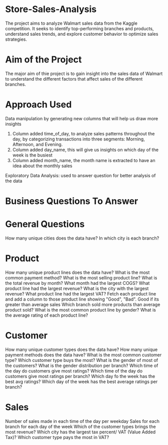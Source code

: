 # Store-Sales-Analysis
The project aims to analyze Walmart sales data from the Kaggle competition. It seeks to identify top-performing branches and products, understand sales trends, and explore customer behavior to optimize sales strategies.

# Aim of the Project
The major aim of thie project is to gain insight into the sales data of Walmart to understand the different factors that affect sales of the different branches.

# Approach Used
Data manipulation by generating new columns that will help us draw more insights
1. Column added time_of_day, to analyze sales patterns throughout the day, by categorizing transactions into three segments: Morning, Afternoon, and Evening.
2. Column added day_name, this will give us insights on which day of the week is the busiest
3. Column added month_name, the month name is extracted to have an idea about the monthly sales

Exploratory Data Analysis: used to answer question for better analysis of the data

# Business Questions To Answer

# General Questions
How many unique cities does the data have?
In which city is each branch?

# Product
How many unique product lines does the data have?
What is the most common payment method?
What is the most selling product line?
What is the total revenue by month?
What month had the largest COGS?
What product line had the largest revenue?
What is the city with the largest revenue?
What product line had the largest VAT?
Fetch each product line and add a column to those product line showing "Good", "Bad". Good if its greater than average sales
Which branch sold more products than average product sold?
What is the most common product line by gender?
What is the average rating of each product line?

# Customer
How many unique customer types does the data have?
How many unique payment methods does the data have?
What is the most common customer type?
Which customer type buys the most?
What is the gender of most of the customers?
What is the gender distribution per branch?
Which time of the day do customers give most ratings?
Which time of the day do customers give most ratings per branch?
Which day fo the week has the best avg ratings?
Which day of the week has the best average ratings per branch?

# Sales
Number of sales made in each time of the day per weekday
Sales for each branch for each day of the week
Which of the customer types brings the most revenue?
Which city has the largest tax percent/ VAT (Value Added Tax)?
Which customer type pays the most in VAT?
